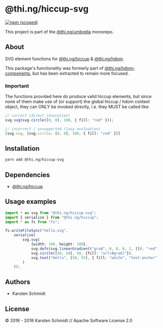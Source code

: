 # @thi.ng/hiccup-svg

[![npm (scoped)](https://img.shields.io/npm/v/@thi.ng/hiccup-svg.svg)](https://www.npmjs.com/package/@thi.ng/hiccup-svg)

This project is part of the
[@thi.ng/umbrella](https://github.com/thi-ng/umbrella/) monorepo.

## About

SVG element functions for
[@thi.ng/hiccup](https://github.com/thi-ng/umbrella/tree/master/packages/hiccup)
&
[@thi.ng/hdom](https://github.com/thi-ng/umbrella/tree/master/packages/hdom).

This package's functionality was formerly part of
[@thi.ng/hdom-components](https://github.com/thi-ng/umbrella/tree/master/packages/hdom),
but has been extracted to remain more focused.

### Important

The functions provided here do produce valid hiccup elements, but
since none of them make use of (or support) the global hiccup / hdom
context object, they can ONLY be invoked directly, i.e. they MUST be
called like:

```ts
// correct (direct invocation)
svg.svg(svg.circle([0, 0], 100, { fill: "red" }));

// incorrect / unsupported (lazy evaluation)
[svg.svg, [svg.circle, [0, 0], 100, { fill: "red" }]]
```

## Installation

```bash
yarn add @thi.ng/hiccup-svg
```

## Dependencies

- [@thi.ng/hiccup](https://github.com/thi-ng/umbrella/tree/master/packages/hiccup)

## Usage examples

```ts
import * as svg from "@thi.ng/hiccup-svg";
import { serialize } from "@thi.ng/hiccup";
import * as fs from "fs";

fs.writeFileSync("hello.svg",
    serialize(
        svg.svg(
            {width: 100, height: 100},
            svg.defs(svg.linearGradient("grad", 0, 0, 0, 1, [[0, "red"], [1, "blue"]])),
            svg.circle([50, 50], 50, {fill: "url(#grad)"}),
            svg.text("Hello", [50, 55], { fill: "white", "text-anchor": "middle"})
        )
    ));
```

## Authors

- Karsten Schmidt

## License

&copy; 2016 - 2018 Karsten Schmidt // Apache Software License 2.0
